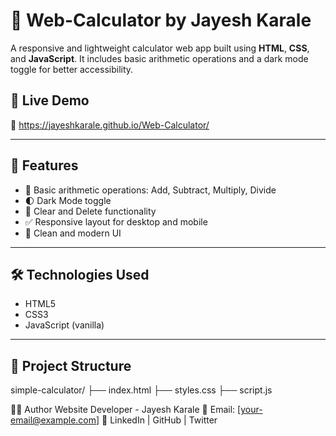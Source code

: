 # 🔢 Web-Calculator by Jayesh Karale

A responsive and lightweight calculator web app built using **HTML**, **CSS**, and **JavaScript**. It includes basic arithmetic operations and a dark mode toggle for better accessibility.

## 📸 Live Demo

🔗 https://jayeshkarale.github.io/Web-Calculator/

---

## 🚀 Features

- 🧮 Basic arithmetic operations: Add, Subtract, Multiply, Divide
- 🌓 Dark Mode toggle
- 🧹 Clear and Delete functionality
- ✅ Responsive layout for desktop and mobile
- 🎨 Clean and modern UI

---

## 🛠️ Technologies Used

- HTML5  
- CSS3  
- JavaScript (vanilla)

---

## 📁 Project Structure

simple-calculator/
├── index.html
├── styles.css
├── script.js


🧑‍💻 Author
Website Developer - Jayesh Karale
📧 Email: [your-email@example.com]
🔗 LinkedIn | GitHub | Twitter

